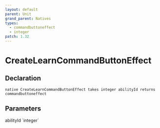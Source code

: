 ```yaml
---
layout: default
parent: Unit
grand_parent: Natives
types:
  - commandbuttoneffect
  - integer
patch: 1.32
---
```


# CreateLearnCommandButtonEffect

## Declaration

```
native CreateLearnCommandButtonEffect takes integer abilityId returns commandbuttoneffect
```

## Parameters
<dl>
  <dt>abilityId `integer`</dt>
  <dd></dd>
</dl>
